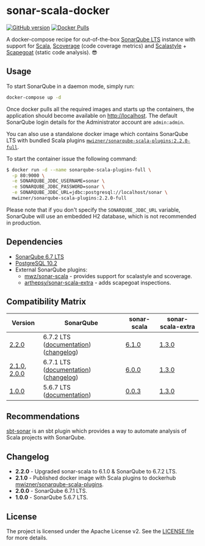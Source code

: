 # sonar-scala-docker
[![GitHub version](https://img.shields.io/github/tag/mwz/sonarqube-scala-docker.svg?label=release)](https://github.com/mwz/sonarqube-scala-docker/releases)
[![Docker Pulls](https://img.shields.io/docker/pulls/mwizner/sonarqube-scala-plugins.svg)](https://hub.docker.com/r/mwizner/sonarqube-scala-plugins)

A docker-compose recipe for out-of-the-box [SonarQube LTS](https://www.sonarqube.org) instance with support for [Scala](http://www.scala-lang.org), [Scoverage](https://github.com/scoverage/scalac-scoverage-plugin) (code coverage metrics) and [Scalastyle](http://www.scalastyle.org) + [Scapegoat](https://github.com/sksamuel/scapegoat) (static code analysis). :sunglasses:


## Usage
To start SonarQube in a daemon mode, simply run:

```bash
docker-compose up -d
```

Once docker pulls all the required images and starts up the containers, the application should become available on [http://localhost](http://localhost). The default SonarQube login details for the Administrator account are `admin:admin`.

You can also use a standalone docker image which contains SonarQube LTS with bundled Scala plugins [`mwizner/sonarqube-scala-plugins:2.2.0-full`](https://hub.docker.com/r/mwizner/sonarqube-scala-plugins).

To start the container issue the following command:
```bash
$ docker run -d --name sonarqube-scala-plugins-full \
  -p 80:9000 \
  -e SONARQUBE_JDBC_USERNAME=sonar \
  -e SONARQUBE_JDBC_PASSWORD=sonar \
  -e SONARQUBE_JDBC_URL=jdbc:postgresql://localhost/sonar \
  mwizner/sonarqube-scala-plugins:2.2.0-full
```
Please note that if you don't specify the `SONARQUBE_JDBC_URL` variable, SonarQube will use an embedded H2 database, which is not recommended in production.

## Dependencies
 * [SonarQube 6.7 LTS](https://hub.docker.com/_/sonarqube)
 * [PostgreSQL 10.2](https://hub.docker.com/_/postgres)
 * External SonarQube plugins:
   * [mwz/sonar-scala](https://github.com/mwz/sonar-scala) - provides support for scalastyle and scoverage.
   * [arthepsy/sonar-scala-extra](https://github.com/arthepsy/sonar-scala-extra) - adds scapegoat inspections.


## Compatibility Matrix
Version | SonarQube | sonar-scala | sonar-scala-extra
--------|-----------|-------------|------------------
[2.2.0](https://github.com/mwz/sonarqube-scala-docker/releases/tag/2.2.0) | 6.7.2 LTS ([documentation](https://docs.sonarqube.org/display/SONARQUBE67/Documentation)) ([changelog](https://jira.sonarsource.com/jira/secure/ReleaseNote.jspa?projectId=10930&version=14191)) | [6.1.0](https://github.com/mwz/sonar-scala/releases/tag/v6.1.0) | [1.3.0](https://github.com/arthepsy/sonar-scala-extra/releases/tag/v1.3.0)
[2.1.0](https://github.com/mwz/sonarqube-scala-docker/releases/tag/2.1.0), [2.0.0](https://github.com/mwz/sonarqube-scala-docker/releases/tag/2.0.0) | 6.7.1 LTS ([documentation](https://docs.sonarqube.org/display/SONARQUBE67/Documentation)) ([changelog](https://jira.sonarsource.com/jira/secure/ReleaseNote.jspa?projectId=10930&version=14137)) | [6.0.0](https://github.com/mwz/sonar-scala/releases/tag/v6.0.0) | [1.3.0](https://github.com/arthepsy/sonar-scala-extra/releases/tag/v1.3.0)
[1.0.0](https://github.com/mwz/sonarqube-scala-docker/releases/tag/1.0.0) | 5.6.7 LTS ([documentation](https://docs.sonarqube.org/display/SONARQUBE56/Documentation)) | [0.0.3](https://github.com/Sagacify/sonar-scala/releases/tag/v0.0.3) | [1.3.0](https://github.com/arthepsy/sonar-scala-extra/releases/tag/v1.3.0)


## Recommendations
[sbt-sonar](https://github.com/mwz/sbt-sonar) is an sbt plugin which provides a way to automate analysis of Scala projects with SonarQube.

## Changelog
- **2.2.0** - Upgraded sonar-scala to 6.1.0 & SonarQube to 6.7.2 LTS.
- **2.1.0** - Published docker image with Scala plugins to dockerhub [mwizner/sonarqube-scala-plugins](https://hub.docker.com/r/mwizner/sonarqube-scala-plugins).
- **2.0.0** - SonarQube 6.7.1 LTS.
- **1.0.0** - SonarQube 5.6.7 LTS.

## License
The project is licensed under the Apache License v2. See the [LICENSE file](LICENSE) for more details.
